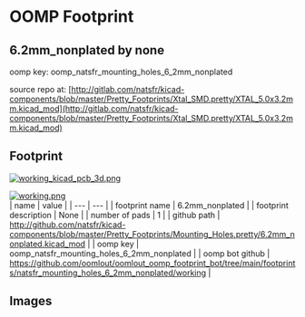 # OOMP Footprint  
## 6.2mm_nonplated  by none  
  
oomp key: oomp_natsfr_mounting_holes_6_2mm_nonplated  
  
source repo at: [http://gitlab.com/natsfr/kicad-components/blob/master/Pretty_Footprints/Xtal_SMD.pretty/XTAL_5.0x3.2mm.kicad_mod](http://gitlab.com/natsfr/kicad-components/blob/master/Pretty_Footprints/Xtal_SMD.pretty/XTAL_5.0x3.2mm.kicad_mod)  
## Footprint  
  
[![working_kicad_pcb_3d.png](working_kicad_pcb_3d_600.png)](working_kicad_pcb_3d.png)  
  
[![working.png](working_600.png)](working.png)  
| name | value | 
| --- | --- | 
| footprint name | 6.2mm_nonplated | 
| footprint description | None | 
| number of pads | 1 | 
| github path | http://github.com/natsfr/kicad-components/blob/master/Pretty_Footprints/Mounting_Holes.pretty/6.2mm_nonplated.kicad_mod | 
| oomp key | oomp_natsfr_mounting_holes_6_2mm_nonplated | 
| oomp bot github | https://github.com/oomlout/oomlout_oomp_footprint_bot/tree/main/footprints/natsfr_mounting_holes_6_2mm_nonplated/working | 
## Images  
